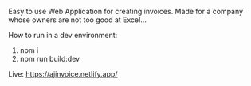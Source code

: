 Easy to use Web Application for creating invoices. Made for a company whose owners are not too good at Excel...

How to run in a dev environment:

1. npm i
2. npm run build:dev

Live:
https://ajinvoice.netlify.app/
